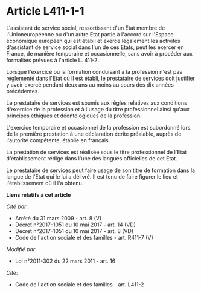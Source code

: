 # Article L411-1-1

L'assistant de service social, ressortissant d'un Etat membre de l'Unioneuropéenne ou d'un autre Etat partie à l'accord sur
l'Espace économique européen qui est établi et exerce légalement les activités d'assistant de service social dans l'un de ces
Etats, peut les exercer en France, de manière temporaire et occasionnelle, sans avoir à procéder aux formalités prévues à
l'article L. 411-2. 

Lorsque l'exercice ou la formation conduisant à la profession n'est pas réglementé dans l'Etat où il est établi, le
prestataire de services doit justifier y avoir exercé pendant deux ans au moins au cours des dix années précédentes. 

Le prestataire de services est soumis aux règles relatives aux conditions d'exercice de la profession et à l'usage du titre
professionnel ainsi qu'aux principes éthiques et déontologiques de la profession.

L'exercice temporaire et occasionnel de la profession est subordonné lors de la première prestation à une déclaration écrite
préalable, auprès de l'autorité compétente, établie en français. 

La prestation de services est réalisée sous le titre professionnel de l'Etat d'établissement rédigé dans l'une des langues
officielles de cet Etat. 

Le prestataire de services peut faire usage de son titre de formation dans la langue de l'Etat qui le lui a délivré. Il est
tenu de faire figurer le lieu et l'établissement où il l'a obtenu.

**Liens relatifs à cet article**

_Cité par_:

  - Arrêté du 31 mars 2009 - art. 8 (V)
  - Décret n°2017-1051 du 10 mai 2017 - art. 14 (VD)
  - Décret n°2017-1051 du 10 mai 2017 - art. 8 (VD)
  - Code de l'action sociale et des familles - art. R411-7 (V)

_Modifié par_:

  - Loi n°2011-302 du 22 mars 2011 - art. 16

_Cite_:

  - Code de l'action sociale et des familles - art. L411-2
